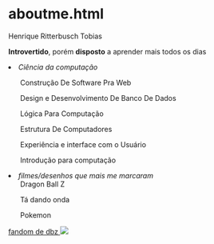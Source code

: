 # aboutme.html
<!DOCTYPE html>
<head>Henrique Ritterbusch Tobias</head>
<body>
  <p> <strong> Introvertido</strong>, porém <strong>disposto</strong> a aprender mais todos os dias</p>
<li> <em> Ciência da computação </li> </em>                                          
<ul>Construção De Software Pra Web</ul>
<ul>Design e Desenvolvimento De Banco De Dados</ul>
  <ul>Lógica Para Computação</ul>
  <ul>Estrutura De Computadores</ul>
  <ul>Experiência e interface com o Usuário </ul>
  <ul>Introdução para computação</ul>
  <li> <em>filmes/desenhos que mais me marcaram  </em>
  <ul> Dragon Ball Z</ul>
  <ul> Tá dando onda</ul>
  <ul> Pokemon </ul>
  <a href="https://dragonball.fandom.com/pt-br/wiki/Dragon_Ball_Z"> fandom de dbz </a>
  
  
  <img src="coquinha gelada.png" />
  
